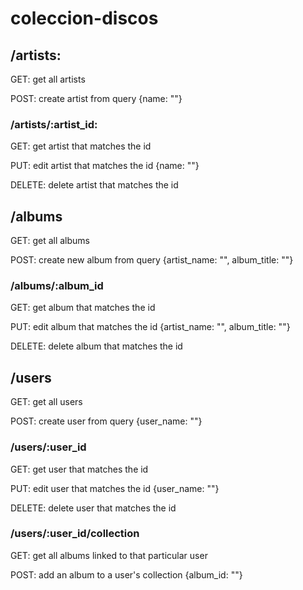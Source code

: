 # coleccion-discos

## /artists:
GET: get all artists

POST: create artist from query
{name: ""}


### /artists/:artist_id:

GET: get artist that matches the id

PUT: edit artist that matches the id
{name: ""}

DELETE: delete artist that matches the id

## /albums

GET: get all albums

POST: create new album from query
{artist_name: "", album_title: ""}

### /albums/:album_id

GET: get album that matches the id

PUT: edit album that matches the id
{artist_name: "", album_title: ""}

DELETE: delete album that matches the id

## /users

GET: get all users

POST: create user from query
{user_name: ""}

### /users/:user_id

GET: get user that matches the id

PUT: edit user that matches the id
{user_name: ""}

DELETE: delete user that matches the id

### /users/:user_id/collection

GET: get all albums linked to that particular user

POST: add an album to a user's collection
{album_id: ""}



